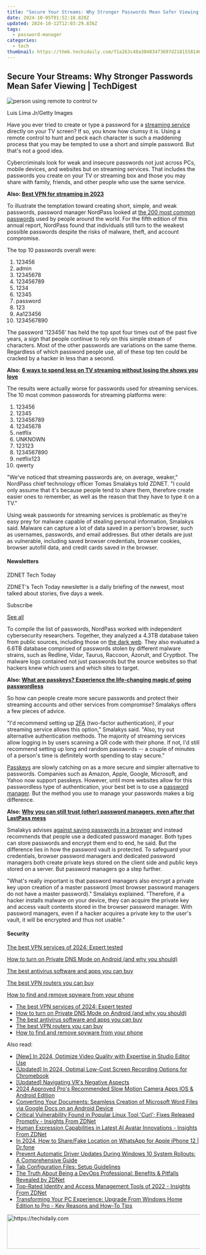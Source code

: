 ```yaml
---
title: "Secure Your Streams: Why Stronger Passwords Mean Safer Viewing | TechDigest"
date: 2024-10-05T01:52:18.020Z
updated: 2024-10-12T12:03:29.836Z
tags:
  - password-manager
categories:
  - tech
thumbnail: https://thmb.techidaily.com/f1a263c48a30403473697d2181558146e92bb208f913d3a258e1502b44a08c19.jpg
---
```


## Secure Your Streams: Why Stronger Passwords Mean Safer Viewing | TechDigest

![person using remote to control tv](https://www.zdnet.com/a/img/resize/049ffe67c205d70b6be47c9bec39f4059f18d820/2023/11/16/8aeb6c68-b3b3-4707-8b22-738895c1c377/gettyimages-1337294954.jpg?auto=webp&width=1280)

Luis Lima Jr/Getty Images

Have you ever tried to create or type a password for a [streaming service](https://www.zdnet.com/home-and-office/home-entertainment/best-live-tv-streaming-service/) directly on your TV screen? If so, you know how clumsy it is. Using a remote control to hunt and peck each character is such a maddening process that you may be tempted to use a short and simple password. But that's not a good idea.

Cybercriminals look for weak and insecure passwords not just across PCs, mobile devices, and websites but on streaming services. That includes the passwords you create on your TV or streaming box and those you may share with family, friends, and other people who use the same service.

**Also: [Best VPN for streaming in 2023](https://www.zdnet.com/article/best-streaming-vpn/)**

To illustrate the temptation toward creating short, simple, and weak passwords, password manager NordPass looked at [the 200 most common passwords](https://nordpass.com/most-common-passwords-list/) used by people around the world. For the fifth edition of this annual report, NordPass found that individuals still turn to the weakest possible passwords despite the risks of malware, theft, and account compromise.

The top 10 passwords overall were:

1. 123456
2. admin
3. 12345678
4. 123456789
5. 1234
6. 12345
7. password
8. 123
9. Aa123456
10. 1234567890

The password '123456' has held the top spot four times out of the past five years, a sign that people continue to rely on this simple stream of characters. Most of the other passwords are variations on the same theme. Regardless of which password people use, all of these top ten could be cracked by a hacker in less than a second.

**Also: [6 ways to spend less on TV streaming without losing the shows you love](https://www.zdnet.com/home-and-office/home-entertainment/6-ways-to-spend-less-on-tv-streaming-without-losing-the-shows-you-love/)**

The results were actually worse for passwords used for streaming services. The 10 most common passwords for streaming platforms were:

1. 123456
2. 12345
3. 123456789
4. 12345678
5. netflix
6. UNKNOWN
7. 123123
8. 1234567890
9. netflix123
10. qwerty

"We've noticed that streaming passwords are, on average, weaker," NordPass chief technology officer Tomas Smalakys told ZDNET. "I could only assume that it's because people tend to share them, therefore create easier ones to remember, as well as the reason that they have to type it on a TV." 

Using weak passwords for streaming services is problematic as they're easy prey for malware capable of stealing personal information, Smalakys said. Malware can capture a lot of data saved in a person's browser, such as usernames, passwords, and email addresses. But other details are just as vulnerable, including saved browser credentials, browser cookies, browser autofill data, and credit cards saved in the browser. 

#### Newsletters

ZDNET Tech Today

ZDNET's Tech Today newsletter is a daily briefing of the newest, most talked about stories, five days a week.

 Subscribe

[See all](https://www.zdnet.com/newsletters/)

To compile the list of passwords, NordPass worked with independent cybersecurity researchers. Together, they analyzed a 4.3TB database taken from public sources, including those on [the dark web](https://www.zdnet.com/article/what-is-the-dark-web-heres-everything-to-know-before-you-access-it/). They also evaluated a 6.6TB database comprised of passwords stolen by different malware strains, such as Redline, Vidar, Taurus, Raccoon, Azorult, and Cryptbot. The malware logs contained not just passwords but the source websites so that hackers knew which users and which sites to target.

**Also: [What are passkeys? Experience the life-changing magic of going passwordless](https://www.zdnet.com/article/passkeys-what-are-they-and-how-to-get-started/)**

So how can people create more secure passwords and protect their streaming accounts and other services from compromise? Smalakys offers a few pieces of advice.

"I'd recommend setting up [2FA](https://www.zdnet.com/article/multi-factor-authentication-how-to-enable-2fa-and-boost-your-security/) (two-factor authentication), if your streaming service allows this option," Smalakys said. "Also, try out alternative authentication methods. The majority of streaming services allow logging in by users scanning a QR code with their phone. If not, I'd still recommend setting up long and random passwords -- a couple of minutes of a person's time is definitely worth spending to stay secure."

[Passkeys](https://www.zdnet.com/article/passkeys-what-are-they-and-how-to-get-started/) are slowly catching on as a more secure and simpler alternative to passwords. Companies such as Amazon, Apple, Google, Microsoft, and Yahoo now support passkeys. However, until more websites allow for this passwordless type of authentication, your best bet is to use a [password manager](https://www.zdnet.com/article/best-password-manager/). But the method you use to manage your passwords makes a big difference.

**Also: [Why you can still trust (other) password managers, even after that LastPass mess](https://www.zdnet.com/article/why-you-can-still-trust-other-password-managers-even-after-that-lastpass-mess/)**

Smalakys advises [against saving passwords in a browser](https://www.zdnet.com/article/stop-using-your-browsers-built-in-password-manager/) and instead recommends that people use a dedicated password manager. Both types can store passwords and encrypt them end to end, he said. But the difference lies in how the password vault is protected. To safeguard your credentials, browser password managers and dedicated password managers both create private keys stored on the client side and public keys stored on a server. But password managers go a step further.

"What's really important is that password managers also encrypt a private key upon creation of a master password (most browser password managers do not have a master password)." Smalakys explained. "Therefore, if a hacker installs malware on your device, they can acquire the private key and access vault contents stored in the browser password manager. With password managers, even if a hacker acquires a private key to the user's vault, it will be encrypted and thus not usable."

#### Security

[The best VPN services of 2024: Expert tested](https://www.zdnet.com/article/best-vpn/ "The best VPN services of 2024: Expert tested")

[How to turn on Private DNS Mode on Android (and why you should)](https://www.zdnet.com/article/how-to-turn-on-private-dns-mode-on-android-and-why-you-should/ "How to turn on Private DNS Mode on Android (and why you should)")

[The best antivirus software and apps you can buy](https://www.zdnet.com/article/best-antivirus/ "The best antivirus software and apps you can buy")

[The best VPN routers you can buy](https://www.zdnet.com/article/best-vpn-router/ "The best VPN routers you can buy")

[How to find and remove spyware from your phone](https://www.zdnet.com/article/how-to-find-and-remove-spyware-from-your-phone/ "How to find and remove spyware from your phone")

* [The best VPN services of 2024: Expert tested](https://www.zdnet.com/article/best-vpn/ "The best VPN services of 2024: Expert tested")
* [How to turn on Private DNS Mode on Android (and why you should)](https://www.zdnet.com/article/how-to-turn-on-private-dns-mode-on-android-and-why-you-should/ "How to turn on Private DNS Mode on Android (and why you should)")
* [The best antivirus software and apps you can buy](https://www.zdnet.com/article/best-antivirus/ "The best antivirus software and apps you can buy")
* [The best VPN routers you can buy](https://www.zdnet.com/article/best-vpn-router/ "The best VPN routers you can buy")
* [How to find and remove spyware from your phone](https://www.zdnet.com/article/how-to-find-and-remove-spyware-from-your-phone/ "How to find and remove spyware from your phone")

<ins class="adsbygoogle"
     style="display:block"
     data-ad-format="autorelaxed"
     data-ad-client="ca-pub-7571918770474297"
     data-ad-slot="1223367746"></ins>

<ins class="adsbygoogle"
     style="display:block"
     data-ad-client="ca-pub-7571918770474297"
     data-ad-slot="8358498916"
     data-ad-format="auto"
     data-full-width-responsive="true"></ins>

<span class="atpl-alsoreadstyle">Also read:</span>
<div><ul>
<li><a href="https://youtube-blog.techidaily.com/n-2024-optimize-video-quality-with-expertise-in-studio-editor-use/"><u>[New] In 2024, Optimize Video Quality with Expertise in Studio Editor Use</u></a></li>
<li><a href="https://screen-mirroring-recording.techidaily.com/updated-in-2024-optimal-low-cost-screen-recording-options-for-chromebook/"><u>[Updated] In 2024, Optimal Low-Cost Screen Recording Options for Chromebook</u></a></li>
<li><a href="https://extra-approaches.techidaily.com/updated-navigating-vrs-negative-aspects/"><u>[Updated] Navigating VR's Negative Aspects</u></a></li>
<li><a href="https://extra-skills.techidaily.com/2024-approved-pros-recommended-slow-motion-camera-apps-ios-and-android-edition/"><u>2024 Approved Pro's Recommended Slow Motion Camera Apps IOS & Android Edition</u></a></li>
<li><a href="https://app-tips.techidaily.com/converting-your-documents-seamless-creation-of-microsoft-word-files-via-google-docs-on-an-android-device/"><u>Converting Your Documents: Seamless Creation of Microsoft Word Files via Google Docs on an Android Device</u></a></li>
<li><a href="https://app-tips.techidaily.com/critical-vulnerability-found-in-popular-linux-tool-curl-fixes-released-promptly-insights-from-zdnet/"><u>Critical Vulnerability Found in Popular Linux Tool 'Curl'; Fixes Released Promptly - Insights From ZDNet</u></a></li>
<li><a href="https://app-tips.techidaily.com/human-expression-capabilities-in-latest-ai-avatar-innovations-insights-from-zdnet/"><u>Human Expression Capabilities in Latest AI Avatar Innovations - Insights From ZDNet</u></a></li>
<li><a href="https://location-social.techidaily.com/in-2024-how-to-sharefake-location-on-whatsapp-for-apple-iphone-12-drfone-by-drfone-virtual-ios/"><u>In 2024, How to Share/Fake Location on WhatsApp for Apple iPhone 12 | Dr.fone</u></a></li>
<li><a href="https://techidaily.com/prevent-automatic-driver-updates-during-windows-10-system-rollouts-a-comprehensive-guide/"><u>Prevent Automatic Driver Updates During Windows 10 System Rollouts: A Comprehensive Guide</u></a></li>
<li><a href="https://fox-useful.techidaily.com/tab-configuration-files-setup-guidelines/"><u>Tab Configuration Files: Setup Guidelines</u></a></li>
<li><a href="https://app-tips.techidaily.com/the-truth-about-being-a-devops-professional-benefits-and-pitfalls-revealed-by-zdnet/"><u>The Truth About Being a DevOps Professional: Benefits & Pitfalls Revealed by ZDNet</u></a></li>
<li><a href="https://app-tips.techidaily.com/top-rated-identity-and-access-management-tools-of-2022-insights-from-zdnet/"><u>Top-Rated Identity and Access Management Tools of 2022 - Insights From ZDNet</u></a></li>
<li><a href="https://app-tips.techidaily.com/transforming-your-pc-experience-upgrade-from-windows-home-edition-to-pro-key-reasons-and-how-to-tips/"><u>Transforming Your PC Experience: Upgrade From Windows Home Edition to Pro - Key Reasons and How-To Tips</u></a></li>
</ul></div>

<!-- affiliate ads begin -->
<a href="https://appsumo.8odi.net/c/5597632/2130886/7443" target="_top" id="2130886">
  <img src="//a.impactradius-go.com/display-ad/7443-2130886" border="0" alt="https://techidaily.com" width="728" height="90"/>
</a>
<img height="0" width="0" src="https://appsumo.8odi.net/i/5597632/2130886/7443" style="position:absolute;visibility:hidden;" border="0" />
<!-- affiliate ads end -->

